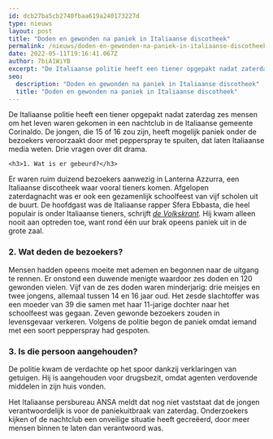 ```yaml
---
id: dcb27ba5cb2740fbaa619a240173227d
type: nieuws
layout: post
title: "Doden en gewonden na paniek in Italiaanse discotheek"
permalink: /nieuws/doden-en-gewonden-na-paniek-in-italiaanse-discotheek/
date: 2022-05-11T19:16:41.067Z
author: 7biA1WiYB
excerpt: "De Italiaanse politie heeft een tiener opgepakt nadat zaterdag zes mensen om het leven waren gekomen in een nachtclub in de Italiaanse gemeente Corinaldo. De jongen, die 15 of 16 zou zijn, heeft mogelijk paniek onder de bezoekers veroorzaakt door met pepperspray te spuiten, dat laten Italiaanse media weten. Drie vragen over dit drama.  "
seo:
  description: "Doden en gewonden na paniek in Italiaanse discotheek"
  title: "Doden en gewonden na paniek in Italiaanse discotheek"
---
```

De Italiaanse politie heeft een tiener opgepakt nadat zaterdag zes mensen om het leven waren gekomen in een nachtclub in de Italiaanse gemeente Corinaldo. De jongen, die 15 of 16 zou zijn, heeft mogelijk paniek onder de bezoekers veroorzaakt door met pepperspray te spuiten, dat laten Italiaanse media weten. Drie vragen over dit drama.  

    <h3>1. Wat is er gebeurd?</h3>
<p>Er waren ruim duizend bezoekers aanwezig in Lanterna Azzurra, een Italiaanse discotheek waar vooral tieners komen. Afgelopen zaterdagnacht was er ook een gezamenlijk schoolfeest van vijf scholen uit de buurt. De hoofdgast was de Italiaanse rapper Sfera Ebbasta, die heel populair is onder Italiaanse tieners, schrijft <em><a href="https://www.volkskrant.nl/nieuws-achtergrond/zes-doden-bij-paniekuitbraak-in-italiaanse-discotheek~bcb198b3/" target="_blank">de Volkskrant</a>. </em>Hij kwam alleen nooit aan optreden toe, want rond één uur brak opeens paniek uit in de grote zaal.</p>
<h3>2. Wat deden de bezoekers?</h3>
<p>Mensen hadden opeens moeite met ademen en begonnen naar de uitgang te rennen. Er onstond een duwende menigte waardoor zes doden en 120 gewonden vielen. Vijf van de zes doden waren minderjarig: drie meisjes en twee jongens, allemaal tussen 14 en 16 jaar oud. Het zesde slachtoffer was een moeder van 39 die samen met haar 11-jarige dochter naar het schoolfeest was gegaan. Zeven gewonde bezoekers zouden in levensgevaar verkeren. Volgens de politie begon de paniek omdat iemand met een soort pepperspray had gespoten.</p>
<h3>3. Is die persoon aangehouden?</h3>
<p>De politie kwam de verdachte op het spoor dankzij verklaringen van getuigen. Hij is aangehouden voor drugsbezit, omdat agenten verdovende middelen in zijn huis vonden. </p>
<p>Het Italiaanse persbureau ANSA meldt dat nog niet vaststaat dat de jongen verantwoordelijk is voor de paniekuitbraak van zaterdag. Onderzoekers kijken of de nachtclub een onveilige situatie heeft gecreëerd, door meer mensen binnen te laten dan verantwoord was.</p>  
